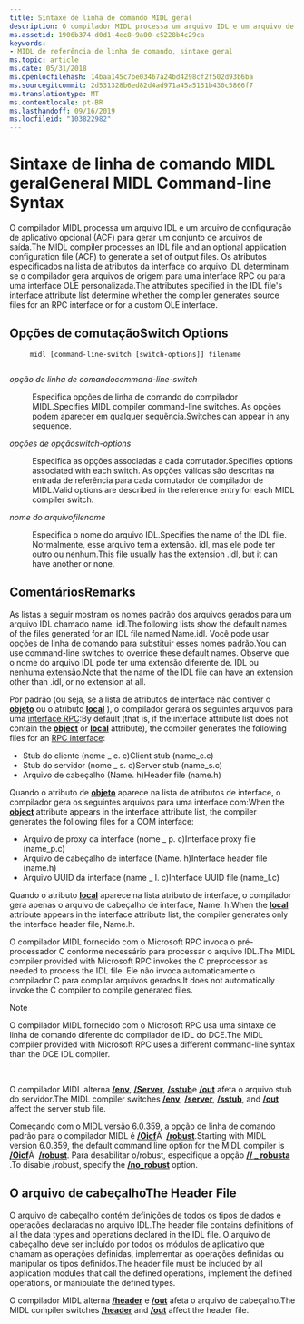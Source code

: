 ```yaml
---
title: Sintaxe de linha de comando MIDL geral
description: O compilador MIDL processa um arquivo IDL e um arquivo de configuração de aplicativo opcional (ACF) para gerar um conjunto de arquivos de saída.
ms.assetid: 1906b374-d0d1-4ec8-9a00-c5228b4c29ca
keywords:
- MIDL de referência de linha de comando, sintaxe geral
ms.topic: article
ms.date: 05/31/2018
ms.openlocfilehash: 14baa145c7be03467a24bd4298cf2f502d93b6ba
ms.sourcegitcommit: 2d531328b6ed82d4ad971a45a5131b430c5866f7
ms.translationtype: MT
ms.contentlocale: pt-BR
ms.lasthandoff: 09/16/2019
ms.locfileid: "103822982"
---
```

# <a name="general-midl-command-line-syntax"></a><span data-ttu-id="fe91b-104">Sintaxe de linha de comando MIDL geral</span><span class="sxs-lookup"><span data-stu-id="fe91b-104">General MIDL Command-line Syntax</span></span>

<span data-ttu-id="fe91b-105">O compilador MIDL processa um arquivo IDL e um arquivo de configuração de aplicativo opcional (ACF) para gerar um conjunto de arquivos de saída.</span><span class="sxs-lookup"><span data-stu-id="fe91b-105">The MIDL compiler processes an IDL file and an optional application configuration file (ACF) to generate a set of output files.</span></span> <span data-ttu-id="fe91b-106">Os atributos especificados na lista de atributos da interface do arquivo IDL determinam se o compilador gera arquivos de origem para uma interface RPC ou para uma interface OLE personalizada.</span><span class="sxs-lookup"><span data-stu-id="fe91b-106">The attributes specified in the IDL file's interface attribute list determine whether the compiler generates source files for an RPC interface or for a custom OLE interface.</span></span>

## <a name="switch-options"></a><span data-ttu-id="fe91b-107">Opções de comutação</span><span class="sxs-lookup"><span data-stu-id="fe91b-107">Switch Options</span></span>

``` syntax
     midl [command-line-switch [switch-options]] filename
    
```

<dl> <dt>

<span data-ttu-id="fe91b-108"><span id="command-line-switch"></span><span id="COMMAND-LINE-SWITCH"></span>*opção de linha de comando*</span><span class="sxs-lookup"><span data-stu-id="fe91b-108"><span id="command-line-switch"></span><span id="COMMAND-LINE-SWITCH"></span>*command-line-switch*</span></span>
</dt> <dd>

<span data-ttu-id="fe91b-109">Especifica opções de linha de comando do compilador MIDL.</span><span class="sxs-lookup"><span data-stu-id="fe91b-109">Specifies MIDL compiler command-line switches.</span></span> <span data-ttu-id="fe91b-110">As opções podem aparecer em qualquer sequência.</span><span class="sxs-lookup"><span data-stu-id="fe91b-110">Switches can appear in any sequence.</span></span>

</dd> <dt>

<span data-ttu-id="fe91b-111"><span id="switch-options"></span><span id="SWITCH-OPTIONS"></span>*opções de opção*</span><span class="sxs-lookup"><span data-stu-id="fe91b-111"><span id="switch-options"></span><span id="SWITCH-OPTIONS"></span>*switch-options*</span></span>
</dt> <dd>

<span data-ttu-id="fe91b-112">Especifica as opções associadas a cada comutador.</span><span class="sxs-lookup"><span data-stu-id="fe91b-112">Specifies options associated with each switch.</span></span> <span data-ttu-id="fe91b-113">As opções válidas são descritas na entrada de referência para cada comutador de compilador de MIDL.</span><span class="sxs-lookup"><span data-stu-id="fe91b-113">Valid options are described in the reference entry for each MIDL compiler switch.</span></span>

</dd> <dt>

<span data-ttu-id="fe91b-114"><span id="filename"></span><span id="FILENAME"></span>*nome do arquivo*</span><span class="sxs-lookup"><span data-stu-id="fe91b-114"><span id="filename"></span><span id="FILENAME"></span>*filename*</span></span>
</dt> <dd>

<span data-ttu-id="fe91b-115">Especifica o nome do arquivo IDL.</span><span class="sxs-lookup"><span data-stu-id="fe91b-115">Specifies the name of the IDL file.</span></span> <span data-ttu-id="fe91b-116">Normalmente, esse arquivo tem a extensão. idl, mas ele pode ter outro ou nenhum.</span><span class="sxs-lookup"><span data-stu-id="fe91b-116">This file usually has the extension .idl, but it can have another or none.</span></span>

</dd> </dl>

## <a name="remarks"></a><span data-ttu-id="fe91b-117">Comentários</span><span class="sxs-lookup"><span data-stu-id="fe91b-117">Remarks</span></span>

<span data-ttu-id="fe91b-118">As listas a seguir mostram os nomes padrão dos arquivos gerados para um arquivo IDL chamado name. idl.</span><span class="sxs-lookup"><span data-stu-id="fe91b-118">The following lists show the default names of the files generated for an IDL file named Name.idl.</span></span> <span data-ttu-id="fe91b-119">Você pode usar opções de linha de comando para substituir esses nomes padrão.</span><span class="sxs-lookup"><span data-stu-id="fe91b-119">You can use command-line switches to override these default names.</span></span> <span data-ttu-id="fe91b-120">Observe que o nome do arquivo IDL pode ter uma extensão diferente de. IDL ou nenhuma extensão.</span><span class="sxs-lookup"><span data-stu-id="fe91b-120">Note that the name of the IDL file can have an extension other than .idl, or no extension at all.</span></span>

<span data-ttu-id="fe91b-121">Por padrão (ou seja, se a lista de atributos de interface não contiver o [**objeto**](object.md) ou o atributo [**local**](local.md) ), o compilador gerará os seguintes arquivos para uma [interface RPC](files-generated-for-an-rpc-interface.md):</span><span class="sxs-lookup"><span data-stu-id="fe91b-121">By default (that is, if the interface attribute list does not contain the [**object**](object.md) or [**local**](local.md) attribute), the compiler generates the following files for an [RPC interface](files-generated-for-an-rpc-interface.md):</span></span>

-   <span data-ttu-id="fe91b-122">Stub do cliente (nome \_ c. c)</span><span class="sxs-lookup"><span data-stu-id="fe91b-122">Client stub (name\_c.c)</span></span>
-   <span data-ttu-id="fe91b-123">Stub do servidor (nome \_ s. c)</span><span class="sxs-lookup"><span data-stu-id="fe91b-123">Server stub (name\_s.c)</span></span>
-   <span data-ttu-id="fe91b-124">Arquivo de cabeçalho (Name. h)</span><span class="sxs-lookup"><span data-stu-id="fe91b-124">Header file (name.h)</span></span>

<span data-ttu-id="fe91b-125">Quando o atributo de [**objeto**](object.md) aparece na lista de atributos de interface, o compilador gera os seguintes arquivos para uma interface com:</span><span class="sxs-lookup"><span data-stu-id="fe91b-125">When the [**object**](object.md) attribute appears in the interface attribute list, the compiler generates the following files for a COM interface:</span></span>

-   <span data-ttu-id="fe91b-126">Arquivo de proxy da interface (nome \_ p. c)</span><span class="sxs-lookup"><span data-stu-id="fe91b-126">Interface proxy file (name\_p.c)</span></span>
-   <span data-ttu-id="fe91b-127">Arquivo de cabeçalho de interface (Name. h)</span><span class="sxs-lookup"><span data-stu-id="fe91b-127">Interface header file (name.h)</span></span>
-   <span data-ttu-id="fe91b-128">Arquivo UUID da interface (name \_ I. c)</span><span class="sxs-lookup"><span data-stu-id="fe91b-128">Interface UUID file (name\_I.c)</span></span>

<span data-ttu-id="fe91b-129">Quando o atributo [**local**](local.md) aparece na lista atributo de interface, o compilador gera apenas o arquivo de cabeçalho de interface, Name. h.</span><span class="sxs-lookup"><span data-stu-id="fe91b-129">When the [**local**](local.md) attribute appears in the interface attribute list, the compiler generates only the interface header file, Name.h.</span></span>

<span data-ttu-id="fe91b-130">O compilador MIDL fornecido com o Microsoft RPC invoca o pré-processador C conforme necessário para processar o arquivo IDL.</span><span class="sxs-lookup"><span data-stu-id="fe91b-130">The MIDL compiler provided with Microsoft RPC invokes the C preprocessor as needed to process the IDL file.</span></span> <span data-ttu-id="fe91b-131">Ele não invoca automaticamente o compilador C para compilar arquivos gerados.</span><span class="sxs-lookup"><span data-stu-id="fe91b-131">It does not automatically invoke the C compiler to compile generated files.</span></span>

> [!Note]  
> <span data-ttu-id="fe91b-132">O compilador MIDL fornecido com o Microsoft RPC usa uma sintaxe de linha de comando diferente do compilador de IDL do DCE.</span><span class="sxs-lookup"><span data-stu-id="fe91b-132">The MIDL compiler provided with Microsoft RPC uses a different command-line syntax than the DCE IDL compiler.</span></span>

 

<span data-ttu-id="fe91b-133">O compilador MIDL alterna [**/env**](-env.md), [**/Server**](-server.md), [**/sstub**](-sstub.md)e [**/out**](-out.md) afeta o arquivo stub do servidor.</span><span class="sxs-lookup"><span data-stu-id="fe91b-133">The MIDL compiler switches [**/env**](-env.md), [**/server**](-server.md), [**/sstub**](-sstub.md), and [**/out**](-out.md) affect the server stub file.</span></span>

<span data-ttu-id="fe91b-134">Começando com o MIDL versão 6.0.359, a opção de linha de comando padrão para o compilador MIDL é [**/Oicf**](-oi.md)Â  [**/robust**](-robust.md).</span><span class="sxs-lookup"><span data-stu-id="fe91b-134">Starting with MIDL version 6.0.359, the default command line option for the MIDL compiler is [**/Oicf**](-oi.md)Â  [**/robust**](-robust.md).</span></span> <span data-ttu-id="fe91b-135">Para desabilitar o/robust, especifique a opção [**// \_ robusta**](-no-robust.md) .</span><span class="sxs-lookup"><span data-stu-id="fe91b-135">To disable /robust, specify the [**/no\_robust**](-no-robust.md) option.</span></span>

## <a name="the-header-file"></a><span data-ttu-id="fe91b-136">O arquivo de cabeçalho</span><span class="sxs-lookup"><span data-stu-id="fe91b-136">The Header File</span></span>

<span data-ttu-id="fe91b-137">O arquivo de cabeçalho contém definições de todos os tipos de dados e operações declaradas no arquivo IDL.</span><span class="sxs-lookup"><span data-stu-id="fe91b-137">The header file contains definitions of all the data types and operations declared in the IDL file.</span></span> <span data-ttu-id="fe91b-138">O arquivo de cabeçalho deve ser incluído por todos os módulos de aplicativo que chamam as operações definidas, implementar as operações definidas ou manipular os tipos definidos.</span><span class="sxs-lookup"><span data-stu-id="fe91b-138">The header file must be included by all application modules that call the defined operations, implement the defined operations, or manipulate the defined types.</span></span>

<span data-ttu-id="fe91b-139">O compilador MIDL alterna [**/header**](-header.md) e [**/out**](-out.md) afeta o arquivo de cabeçalho.</span><span class="sxs-lookup"><span data-stu-id="fe91b-139">The MIDL compiler switches [**/header**](-header.md) and [**/out**](-out.md) affect the header file.</span></span>

 

 




